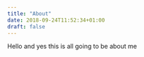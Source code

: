 ```yaml
---
title: "About"
date: 2018-09-24T11:52:34+01:00
draft: false
---
```


Hello and yes this is all going to be about me